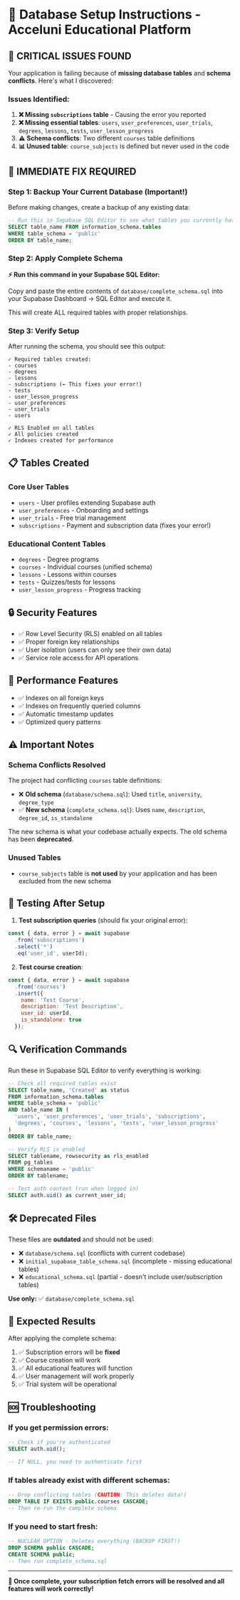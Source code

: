 # 🔧 Database Setup Instructions - Acceluni Educational Platform

## 🚨 **CRITICAL ISSUES FOUND**

Your application is failing because of **missing database tables** and **schema conflicts**. Here's what I discovered:

### **Issues Identified:**

1. **❌ Missing `subscriptions` table** - Causing the error you reported
2. **❌ Missing essential tables**: `users`, `user_preferences`, `user_trials`, `degrees`, `lessons`, `tests`, `user_lesson_progress`
3. **⚠️ Schema conflicts**: Two different `courses` table definitions
4. **📊 Unused table**: `course_subjects` is defined but never used in the code

## 🔧 **IMMEDIATE FIX REQUIRED**

### **Step 1: Backup Your Current Database (Important!)**

Before making changes, create a backup of any existing data:

```sql
-- Run this in Supabase SQL Editor to see what tables you currently have
SELECT table_name FROM information_schema.tables 
WHERE table_schema = 'public' 
ORDER BY table_name;
```

### **Step 2: Apply Complete Schema**

**⚡ Run this command in your Supabase SQL Editor:**

Copy and paste the entire contents of `database/complete_schema.sql` into your Supabase Dashboard → SQL Editor and execute it.

This will create ALL required tables with proper relationships.

### **Step 3: Verify Setup**

After running the schema, you should see this output:

```
✓ Required tables created:
- courses
- degrees  
- lessons
- subscriptions (← This fixes your error!)
- tests
- user_lesson_progress
- user_preferences
- user_trials
- users

✓ RLS Enabled on all tables
✓ All policies created
✓ Indexes created for performance
```

## 📋 **Tables Created**

### **Core User Tables**
- `users` - User profiles extending Supabase auth
- `user_preferences` - Onboarding and settings
- `user_trials` - Free trial management
- `subscriptions` - Payment and subscription data (fixes your error!)

### **Educational Content Tables**
- `degrees` - Degree programs
- `courses` - Individual courses (unified schema)
- `lessons` - Lessons within courses
- `tests` - Quizzes/tests for lessons
- `user_lesson_progress` - Progress tracking

## 🔒 **Security Features**

- ✅ Row Level Security (RLS) enabled on all tables
- ✅ Proper foreign key relationships
- ✅ User isolation (users can only see their own data)
- ✅ Service role access for API operations

## 🚀 **Performance Features**

- ✅ Indexes on all foreign keys
- ✅ Indexes on frequently queried columns
- ✅ Automatic timestamp updates
- ✅ Optimized query patterns

## ⚠️ **Important Notes**

### **Schema Conflicts Resolved**

The project had conflicting `courses` table definitions:

- ❌ **Old schema** (`database/schema.sql`): Used `title`, `university`, `degree_type`
- ✅ **New schema** (`complete_schema.sql`): Uses `name`, `description`, `degree_id`, `is_standalone`

The new schema is what your codebase actually expects. The old schema has been **deprecated**.

### **Unused Tables**

- `course_subjects` table is **not used** by your application and has been excluded from the new schema

## 🧪 **Testing After Setup**

1. **Test subscription queries** (should fix your original error):
```javascript
const { data, error } = await supabase
  .from('subscriptions')
  .select('*')
  .eq('user_id', userId);
```

2. **Test course creation**:
```javascript
const { data, error } = await supabase
  .from('courses')
  .insert({
    name: 'Test Course',
    description: 'Test Description', 
    user_id: userId,
    is_standalone: true
  });
```

## 🔍 **Verification Commands**

Run these in Supabase SQL Editor to verify everything is working:

```sql
-- Check all required tables exist
SELECT table_name, 'Created' as status
FROM information_schema.tables 
WHERE table_schema = 'public' 
AND table_name IN (
  'users', 'user_preferences', 'user_trials', 'subscriptions',
  'degrees', 'courses', 'lessons', 'tests', 'user_lesson_progress'
)
ORDER BY table_name;

-- Verify RLS is enabled
SELECT tablename, rowsecurity as rls_enabled
FROM pg_tables 
WHERE schemaname = 'public' 
ORDER BY tablename;

-- Test auth context (run when logged in)
SELECT auth.uid() as current_user_id;
```

## 🛠️ **Deprecated Files**

These files are **outdated** and should not be used:

- ❌ `database/schema.sql` (conflicts with current codebase)
- ❌ `initial_supabase_table_schema.sql` (incomplete - missing educational tables)
- ❌ `educational_schema.sql` (partial - doesn't include user/subscription tables)

**Use only:** ✅ `database/complete_schema.sql`

## 🎯 **Expected Results**

After applying the complete schema:

1. ✅ Subscription errors will be **fixed**
2. ✅ Course creation will work
3. ✅ All educational features will function
4. ✅ User management will work properly
5. ✅ Trial system will be operational

## 🆘 **Troubleshooting**

### **If you get permission errors:**
```sql
-- Check if you're authenticated
SELECT auth.uid();

-- If NULL, you need to authenticate first
```

### **If tables already exist with different schemas:**
```sql
-- Drop conflicting tables (CAUTION: This deletes data!)
DROP TABLE IF EXISTS public.courses CASCADE;
-- Then re-run the complete schema
```

### **If you need to start fresh:**
```sql
-- NUCLEAR OPTION - Deletes everything (BACKUP FIRST!)
DROP SCHEMA public CASCADE;
CREATE SCHEMA public;
-- Then run complete_schema.sql
```

---

**🎉 Once complete, your subscription fetch errors will be resolved and all features will work correctly!** 